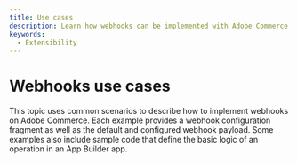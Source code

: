 ```yaml
---
title: Use cases
description: Learn how webhooks can be implemented with Adobe Commerce.
keywords:
  - Extensibility
---
```


# Webhooks use cases

This topic uses common scenarios to describe how to implement webhooks on Adobe Commerce. Each example provides a webhook configuration fragment as well as the default and configured webhook payload. Some examples also include sample code that define the basic logic of an operation in an App Builder app.
